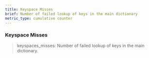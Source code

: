 ```yaml
---
title: Keyspace Misses
brief: Number of failed lookup of keys in the main dictionary
metric_type: cumulative counter
---
```

### Keyspace Misses

> keyspaces_misses: Number of failed lookup of keys in the main dictionary.
